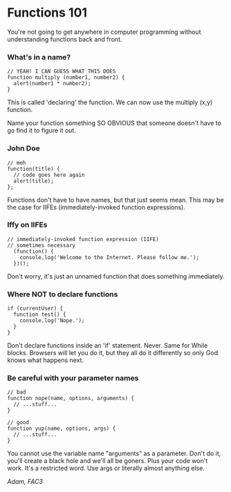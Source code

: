 # Functions 101

You're not going to get anywhere in computer programming without understanding functions back and front.

### What's in a name?

    // YEAH! I CAN GUESS WHAT THIS DOES
    function multiply (number1, number2) {
      alert(number1 * number2);
    }

This is called 'declaring' the function. We can now use the multiply (x,y) function.

Name your function something SO OBVIOUS that someone doesn't have to go find it to figure it out.

### John Doe

    // meh
    function(title) {
      // code goes here again
      alert(title);
    };

Functions don't have to have names, but that just seems mean. This may be the case for IIFEs (immediately-invoked function expressions).

### Iffy on IIFEs

    // immediately-invoked function expression (IIFE)
    // sometimes necessary
      (function() {
        console.log('Welcome to the Internet. Please follow me.');
      })();

Don't worry, it's just an unnamed function that does something immediately.

### Where NOT to declare functions
    
    if (currentUser) {
      function test() {
        console.log('Nope.');
      }
    }

Don't declare functions inside an 'if' statement. Never. Same for While blocks. Browsers will let you do it, but they all do it differently so only God knows what happens next.

### Be careful with your parameter names

    // bad
    function nope(name, options, arguments) {
      // ...stuff...
    }

    // good
    function yup(name, options, args) {
      // ...stuff...
    }

You cannot use the variable name "arguments" as a parameter. Don't do it, you'll create a black hole and we'll all be goners. Plus your code won't work. It's a restricted word. Use args or literally almost anything else.

*Adam, FAC3*